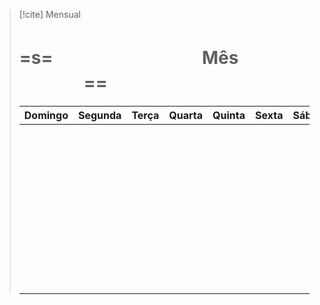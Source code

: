 > [!cite]  Mensual
> # =s=ㅤㅤ ㅤㅤㅤㅤㅤㅤㅤ**Mês**ㅤㅤㅤㅤㅤㅤㅤㅤ==ㅤ
>
> Domingo |Segunda | Terça | Quarta | Quinta | Sexta | Sábado |
> -|-|-|-|-|-|-|
>  ㅤ<center>  <center/>ㅤ|ㅤ<center>  <center/>ㅤ|ㅤ<center>  <center/>ㅤ|ㅤ<center>  <center/>ㅤ|ㅤ<center>  <center/>ㅤ|ㅤ<center>  <center/>ㅤ|ㅤ<center>  <center/>ㅤ
>  ㅤ<center>  <center/>ㅤ|ㅤ<center>  <center/>ㅤ|ㅤ<center>  <center/>ㅤ|ㅤ<center>  <center/>ㅤ|ㅤ<center>  <center/>ㅤ|ㅤ<center>  <center/>ㅤ|ㅤ<center>  <center/>ㅤ
>  ㅤ<center>  <center/>ㅤ|ㅤ<center>  <center/>ㅤ|ㅤ<center>  <center/>ㅤ|ㅤ<center>  <center/>ㅤ|ㅤ<center>  <center/>ㅤ|ㅤ<center>  <center/>ㅤ|ㅤ<center>  <center/>ㅤ
>  ㅤ<center>  <center/>ㅤ|ㅤ<center>  <center/>ㅤ|ㅤ<center>  <center/>ㅤ|ㅤ<center>  <center/>ㅤ|ㅤ<center>  <center/>ㅤ|ㅤ<center>  <center/>ㅤ|ㅤ<center>  <center/>ㅤ
>  ㅤ<center>  <center/>ㅤ|ㅤ<center>  <center/>ㅤ|ㅤ<center>  <center/>ㅤ|ㅤ<center>  <center/>ㅤ|ㅤ<center>  <center/>ㅤ|ㅤ<center>  <center/>ㅤ|ㅤ<center>  <center/>ㅤ

 